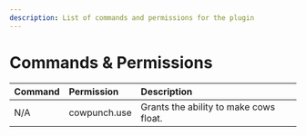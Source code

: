 ```yaml
---
description: List of commands and permissions for the plugin
---
```


# Commands & Permissions

| Command | Permission | Description |
| :--- | :--- | :--- |
| N/A | cowpunch.use | Grants the ability to make cows float. |

